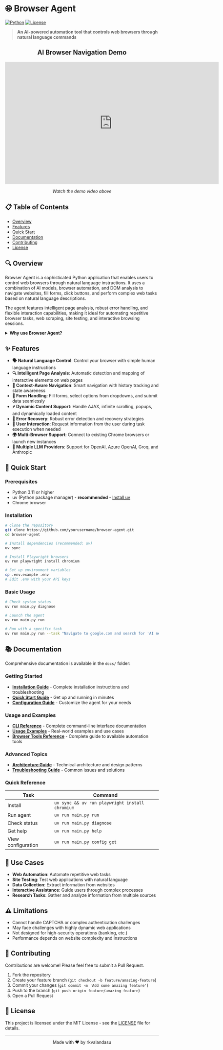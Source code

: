 # 🌐 Browser Agent

[![Python](https://img.shields.io/badge/python-3.11+-green.svg)](https://www.python.org/downloads/)
[![License](https://img.shields.io/badge/license-MIT-orange.svg)](LICENSE)

> **An AI-powered automation tool that controls web browsers through natural language commands**

<div align="center">
   <h2>AI Browser Navigation Demo</h2>
   <iframe width="700" height="400" src="https://www.youtube.com/embed/Xp3w5H4-pOw" title="AI Browser Navigation Demo" frameborder="0" allowfullscreen></iframe>
   <p><em>Watch the demo video above</em></p>
</div>

## 📋 Table of Contents

- [Overview](#overview)
- [Features](#features)
- [Quick Start](#quick-start)
- [Documentation](#documentation)
- [Contributing](#contributing)
- [License](#license)

## 🔍 Overview

Browser Agent is a sophisticated Python application that enables users to control web browsers through natural language instructions. It uses a combination of AI models, browser automation, and DOM analysis to navigate websites, fill forms, click buttons, and perform complex web tasks based on natural language descriptions.

The agent features intelligent page analysis, robust error handling, and flexible interaction capabilities, making it ideal for automating repetitive browser tasks, web scraping, site testing, and interactive browsing sessions.

<details>
<summary><strong>Why use Browser Agent?</strong></summary>

- **Simplify Web Automation** - No more complex automation scripts or browser extensions
- **Reduce Learning Curve** - Use natural language instead of programming syntax
- **Improve Productivity** - Automate repetitive web tasks with minimal effort
- **Enhance Accessibility** - Enable browser control for users with limited technical knowledge
- **Rapid Prototyping** - Quickly test and iterate on web workflows
</details>

## ✨ Features

- **🗣️ Natural Language Control**: Control your browser with simple human language instructions
- **🔍 Intelligent Page Analysis**: Automatic detection and mapping of interactive elements on web pages
- **🧭 Context-Aware Navigation**: Smart navigation with history tracking and state awareness
- **📝 Form Handling**: Fill forms, select options from dropdowns, and submit data seamlessly
- **⚡ Dynamic Content Support**: Handle AJAX, infinite scrolling, popups, and dynamically loaded content
- **🔄 Error Recovery**: Robust error detection and recovery strategies
- **👤 User Interaction**: Request information from the user during task execution when needed
- **🌍 Multi-Browser Support**: Connect to existing Chrome browsers or launch new instances
- **🔧 Multiple LLM Providers**: Support for OpenAI, Azure OpenAI, Groq, and Anthropic

## 🚀 Quick Start

### Prerequisites

- Python 3.11 or higher
- uv (Python package manager) - **recommended** - [Install uv](https://docs.astral.sh/uv/getting-started/installation/)
- Chrome browser

### Installation

```bash
# Clone the repository
git clone https://github.com/yourusername/browser-agent.git
cd browser-agent

# Install dependencies (recommended: uv)
uv sync

# Install Playwright browsers
uv run playwright install chromium

# Set up environment variables
cp .env.example .env
# Edit .env with your API keys
```

### Basic Usage

```bash
# Check system status
uv run main.py diagnose

# Launch the agent
uv run main.py run

# Run with a specific task
uv run main.py run --task "Navigate to google.com and search for 'AI news'"
```

## 📚 Documentation

Comprehensive documentation is available in the `docs/` folder:

### Getting Started

- **[Installation Guide](docs/INSTALLATION.md)** - Complete installation instructions and troubleshooting
- **[Quick Start Guide](docs/QUICK_START.md)** - Get up and running in minutes
- **[Configuration Guide](docs/CONFIGURATION.md)** - Customize the agent for your needs

### Usage and Examples

- **[CLI Reference](docs/CLI_REFERENCE.md)** - Complete command-line interface documentation
- **[Usage Examples](docs/USAGE_EXAMPLES.md)** - Real-world examples and use cases
- **[Browser Tools Reference](docs/BROWSER_TOOLS.md)** - Complete guide to available automation tools

### Advanced Topics

- **[Architecture Guide](docs/ARCHITECTURE.md)** - Technical architecture and design patterns
- **[Troubleshooting Guide](docs/TROUBLESHOOTING.md)** - Common issues and solutions

### Quick Reference

| Task               | Command                                         |
| ------------------ | ----------------------------------------------- |
| Install            | `uv sync && uv run playwright install chromium` |
| Run agent          | `uv run main.py run`                            |
| Check status       | `uv run main.py diagnose`                       |
| Get help           | `uv run main.py help`                           |
| View configuration | `uv run main.py config get`                     |

## 💼 Use Cases

- **Web Automation**: Automate repetitive web tasks
- **Site Testing**: Test web applications with natural language
- **Data Collection**: Extract information from websites
- **Interactive Assistance**: Guide users through complex processes
- **Research Tasks**: Gather and analyze information from multiple sources

## ⚠️ Limitations

- Cannot handle CAPTCHA or complex authentication challenges
- May face challenges with highly dynamic web applications
- Not designed for high-security operations (banking, etc.)
- Performance depends on website complexity and instructions

## 🤝 Contributing

Contributions are welcome! Please feel free to submit a Pull Request.

1. Fork the repository
2. Create your feature branch (`git checkout -b feature/amazing-feature`)
3. Commit your changes (`git commit -m 'Add some amazing feature'`)
4. Push to the branch (`git push origin feature/amazing-feature`)
5. Open a Pull Request

## 📄 License

This project is licensed under the MIT License - see the [LICENSE](LICENSE) file for details.

---

<p align="center">
  Made with ❤️ by rkvalandasu
</p>